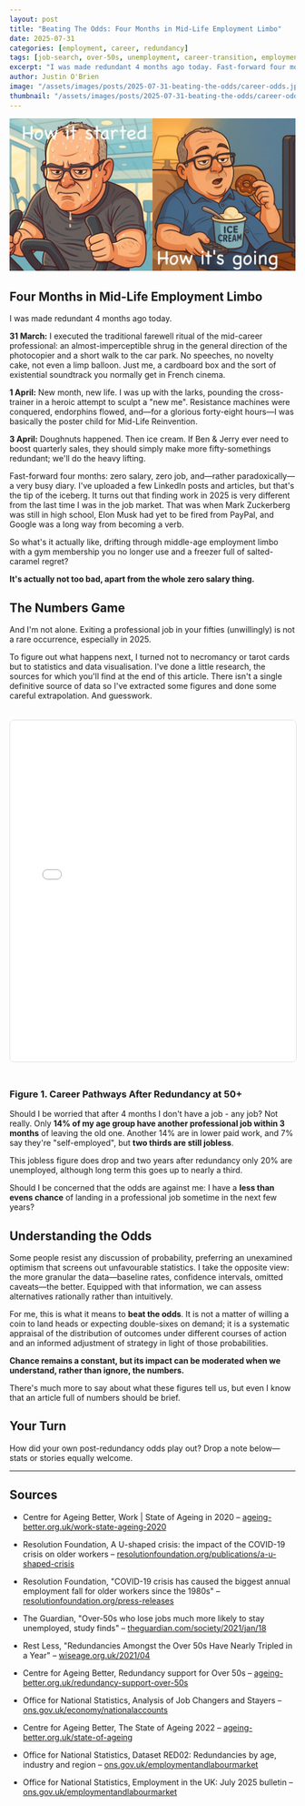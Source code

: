 ```yaml
---
layout: post
title: "Beating The Odds: Four Months in Mid-Life Employment Limbo"
date: 2025-07-31
categories: [employment, career, redundancy]
tags: [job-search, over-50s, unemployment, career-transition, employment-statistics, professional-development]
excerpt: "I was made redundant 4 months ago today. Fast-forward four months: zero salary, zero job, and—rather paradoxically—a very busy diary. So what's it actually like, drifting through middle-age employment limbo with a gym membership you no longer use and a freezer full of salted-caramel regret?"
author: Justin O'Brien
image: "/assets/images/posts/2025-07-31-beating-the-odds/career-odds.jpg"
thumbnail: "/assets/images/posts/2025-07-31-beating-the-odds/career-odds.jpg"
---
```


![Professional looking person with graphs and career pathway charts in background](/assets/images/posts/2025-07-31-beating-the-odds/career-odds.jpg)

## Four Months in Mid-Life Employment Limbo

I was made redundant 4 months ago today.

**31 March:** I executed the traditional farewell ritual of the mid-career professional: an almost-imperceptible shrug in the general direction of the photocopier and a short walk to the car park. No speeches, no novelty cake, not even a limp balloon. Just me, a cardboard box and the sort of existential soundtrack you normally get in French cinema.

**1 April:** New month, new life. I was up with the larks, pounding the cross-trainer in a heroic attempt to sculpt a "new me". Resistance machines were conquered, endorphins flowed, and—for a glorious forty-eight hours—I was basically the poster child for Mid-Life Reinvention.

**3 April:** Doughnuts happened. Then ice cream. If Ben & Jerry ever need to boost quarterly sales, they should simply make more fifty-somethings redundant; we'll do the heavy lifting.

Fast-forward four months: zero salary, zero job, and—rather paradoxically—a very busy diary. I've uploaded a few LinkedIn posts and articles, but that's the tip of the iceberg. It turns out that finding work in 2025 is very different from the last time I was in the job market. That was when Mark Zuckerberg was still in high school, Elon Musk had yet to be fired from PayPal, and Google was a long way from becoming a verb.

So what's it actually like, drifting through middle-age employment limbo with a gym membership you no longer use and a freezer full of salted-caramel regret?

**It's actually not too bad, apart from the whole zero salary thing.**

## The Numbers Game

And I'm not alone. Exiting a professional job in your fifties (unwillingly) is not a rare occurrence, especially in 2025.

To figure out what happens next, I turned not to necromancy or tarot cards but to statistics and data visualisation. I've done a little research, the sources for which you'll find at the end of this article. There isn't a single definitive source of data so I've extracted some figures and done some careful extrapolation. And guesswork.

<iframe src="/sankey.html" width="100%" height="600" frameborder="0" style="border: 1px solid #ddd; border-radius: 8px; margin: 20px 0;"></iframe>

### Figure 1. Career Pathways After Redundancy at 50+

Should I be worried that after 4 months I don't have a job - any job? Not really. Only **14% of my age group have another professional job within 3 months** of leaving the old one. Another 14% are in lower paid work, and 7% say they're "self-employed", but **two thirds are still jobless**.

This jobless figure does drop and two years after redundancy only 20% are unemployed, although long term this goes up to nearly a third.

Should I be concerned that the odds are against me: I have a **less than evens chance** of landing in a professional job sometime in the next few years?

## Understanding the Odds

Some people resist any discussion of probability, preferring an unexamined optimism that screens out unfavourable statistics. I take the opposite view: the more granular the data—baseline rates, confidence intervals, omitted caveats—the better. Equipped with that information, we can assess alternatives rationally rather than intuitively.

For me, this is what it means to **beat the odds**. It is not a matter of willing a coin to land heads or expecting double-sixes on demand; it is a systematic appraisal of the distribution of outcomes under different courses of action and an informed adjustment of strategy in light of those probabilities.

**Chance remains a constant, but its impact can be moderated when we understand, rather than ignore, the numbers.**

There's much more to say about what these figures tell us, but even I know that an article full of numbers should be brief.

## Your Turn

How did your own post-redundancy odds play out? Drop a note below—stats or stories equally welcome.

---

## Sources

- Centre for Ageing Better, Work | State of Ageing in 2020 – [ageing-better.org.uk/work-state-ageing-2020](https://ageing-better.org.uk/work-state-ageing-2020)

- Resolution Foundation, A U-shaped crisis: the impact of the COVID-19 crisis on older workers – [resolutionfoundation.org/publications/a-u-shaped-crisis](https://www.resolutionfoundation.org/publications/a-u-shaped-crisis/)

- Resolution Foundation, "COVID-19 crisis has caused the biggest annual employment fall for older workers since the 1980s" – [resolutionfoundation.org/press-releases](https://www.resolutionfoundation.org/press-releases/covid-19-crisis-has-caused-the-biggest-annual-employment-fall-for-older-workers-since-the-1980s/)

- The Guardian, "Over-50s who lose jobs much more likely to stay unemployed, study finds" – [theguardian.com/society/2021/jan/18](https://www.theguardian.com/society/2021/jan/18/over-50s-who-lose-jobs-much-more-likely-to-stay-unemployed-study-finds)

- Rest Less, "Redundancies Amongst the Over 50s Have Nearly Tripled in a Year" – [wiseage.org.uk/2021/04](https://wiseage.org.uk/2021/04/redundancies-amongst-the-over-50s-have-nearly-tripled-in-a-year/)

- Centre for Ageing Better, Redundancy support for Over 50s – [ageing-better.org.uk/redundancy-support-over-50s](https://ageing-better.org.uk/redundancy-support-over-50s)

- Office for National Statistics, Analysis of Job Changers and Stayers – [ons.gov.uk/economy/nationalaccounts](https://www.ons.gov.uk/economy/nationalaccounts/uksectoraccounts/compendium/economicreview/april2019/analysisofjobchangersandstayers)

- Centre for Ageing Better, The State of Ageing 2022 – [ageing-better.org.uk/state-of-ageing](https://ageing-better.org.uk/state-of-ageing)

- Office for National Statistics, Dataset RED02: Redundancies by age, industry and region – [ons.gov.uk/employmentandlabourmarket](https://www.ons.gov.uk/employmentandlabourmarket/peoplenotinwork/redundancies/datasets/redundanciesbyindustryagesexandreemploymentratesred02)

- Office for National Statistics, Employment in the UK: July 2025 bulletin – [ons.gov.uk/employmentandlabourmarket](https://www.ons.gov.uk/employmentandlabourmarket/peopleinwork/employmentandemployeetypes/bulletins/employmentintheuk/july2025)
